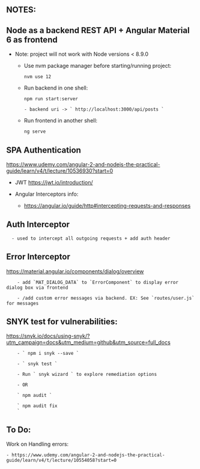 ## NOTES:

## Node as a backend REST API + Angular Material 6 as frontend

  * Note: project will not work with Node versions < 8.9.0

      - Use nvm package manager before starting/running project:

        ` nvm use 12
        `

      - Run backend in one shell:

        ` npm run start:server
        `

            - backend uri -> ` http://localhost:3000/api/posts `

      - Run frontend in another shell:

        ` ng serve
        `




## SPA Authentication

https://www.udemy.com/angular-2-and-nodejs-the-practical-guide/learn/v4/t/lecture/10536930?start=0

- JWT
https://jwt.io/introduction/

- Angular Interceptors info:

  -  https://angular.io/guide/http#intercepting-requests-and-responses



## Auth Interceptor

      - used to intercept all outgoing requests + add auth header


## Error Interceptor

https://material.angular.io/components/dialog/overview

        - add `MAT_DIALOG_DATA` to `ErrorComponent` to display error dialog box via frontend

        - /add custom error messages via backend. EX: See `routes/user.js` for messages


## SNYK test for vulnerabilities:

https://snyk.io/docs/using-snyk/?utm_campaign=docs&utm_medium=github&utm_source=full_docs

        - ` npm i snyk --save `

        - ` snyk test `

        - Run ` snyk wizard ` to explore remediation options

        - OR

        ` npm audit `

        ` npm audit fix
        `
## To Do:

Work on Handling errors:


    - https://www.udemy.com/angular-2-and-nodejs-the-practical-guide/learn/v4/t/lecture/10554058?start=0
